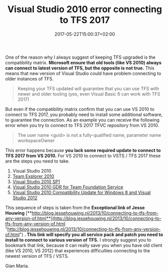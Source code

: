 ﻿---
title: "Visual Studio 2010 error connecting to TFS 2017"
description: ""
date: 2017-05-22T15:00:37+02:00
draft: false
tags: [Team Foundation Server]
categories: [Tfs]
---
One of the reason why I always suggest of keeping TFS upgraded is the compatibility matrix.  **Microsoft ensure that old tools (like VS 2010) always can connect to latest version of TFS, but the opposite is not true.** This means that new version of Visual Studio could have problem connecting to older instances of TFS.

> Keeping your TFS updated will guarantee that you can use TFS with newer and older tooling (yes, even Visual Basic 6 can work with TFS 2017)

But even if the compatibility matrix confirm that you can use VS 2010 to connect to TFS 2017, you probably need to install some additional software, to guarantee the connection. As an example you can receive the following error when you try to connect to TFS 2017 TFVC repository from VS 2010.

> The user name &lt;guid&gt; is not a fully-qualified name, parameter name workspaceOwner

This error happens because  **you lack some required update to connect to TFS 2017 from VS 2010.** For VS 2010 to connect to VSTS / TFS 2017 these are the steps you need to take.

1. Visual Studio 2010
2. [Team Explorer 2010](http://www.microsoft.com/en-us/download/details.aspx?id=329)
3. [Visual Studio 2010 SP1](http://www.microsoft.com/en-us/download/details.aspx?id=23691)
4. [Visual Studio 2010 GDR for Team Foundation Service](http://www.microsoft.com/en-us/download/details.aspx?id=29082)
5. [Visual Studio 2010 Compatibility Update for Windows 8 and Visual Studio 2012](http://www.microsoft.com/en-us/download/details.aspx?id=34677)

This sequence of steps is taken from the  **Exceptional link of Jesse Houwing** [**http://blog.jessehouwing.nl/2013/10/connecting-to-tfs-from-any-version-of.html**](http://blog.jessehouwing.nl/2013/10/connecting-to-tfs-from-any-version-of.html "http://blog.jessehouwing.nl/2013/10/connecting-to-tfs-from-any-version-of.html") **. This link will specify you all service pack and patch you need to install to connect to various version of TFS.** I strongly suggest you to bookmark that link, because it can really save you when you have old client (like VS 2010, VS 2012) that experiences difficulties connecting to the newest version of TFS / VSTS.

Gian Maria.

